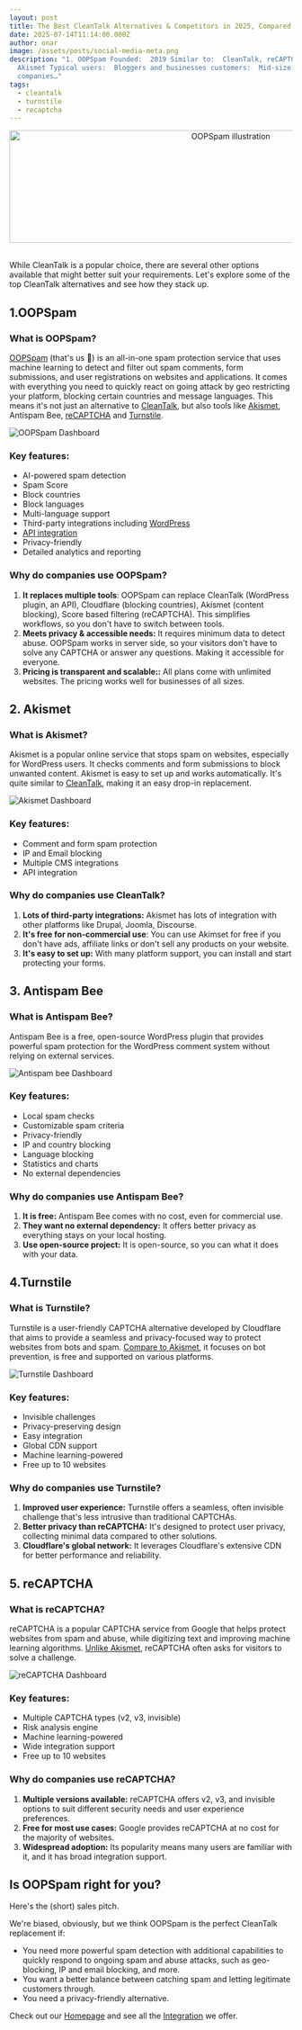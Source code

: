 ```yaml
---
layout: post
title: The Best CleanTalk Alternatives & Competitors in 2025, Compared
date: 2025-07-14T11:14:00.000Z
author: onar
image: /assets/posts/social-media-meta.png
description: "1. OOPSpam Founded:  2019 Similar to:  CleanTalk, reCAPTCHA.
  Akismet Typical users:  Bloggers and businesses customers:  Mid-size B2B/B2C
  companies…"
tags:
  - cleantalk
  - turnstile
  - recaptcha
---
```

<center>
<img loading="lazy" width="772" style="height: 200px;object-fit: cover;" alt="OOPSpam illustration" src="/blog/assets/ways-to-stop-spam.png">
</center>
<br/>

While CleanTalk is a popular choice, there are several other options available that might better suit your requirements. Let's explore some of the top CleanTalk alternatives and see how they stack up.

## 1.OOPSpam

### What is OOPSpam?

[OOPSpam](https://www.oopspam.com/) (that's us 👋) is an all-in-one spam protection service that uses machine learning to detect and filter out spam comments, form submissions, and user registrations on websites and applications. It comes with everything you need to quickly  react on going attack by geo restricting your platform, blocking certain countries and message languages. This means it's not just an alternative to [CleanTalk](https://www.oopspam.com/cleantalk-alternative), but also tools like [Akismet](https://www.oopspam.com/akismet-alternative#quick-comparison), Antispam Bee, [reCAPTCHA](https://www.oopspam.com/recaptcha-alternative) and [Turnstile](https://www.oopspam.com/turnstile-alternative).

![OOPSpam Dashboard](/blog/assets/posts/netcore/apikey-dashboard.png "OOPSpam Dashboard")

### Key features:

- AI-powered spam detection
- Spam Score
- Block countries
- Block languages
- Multi-language support
- Third-party integrations including [WordPress](https://www.oopspam.com/wordpress)
- [API integration](https://www.oopspam.com/docs/#introduction)
- Privacy-friendly
- Detailed analytics and reporting

### Why do companies use OOPSpam?

1. **It replaces multiple tools**: OOPSpam can replace CleanTalk (WordPress plugin, an API), Cloudflare (blocking countries), Akismet (content blocking), Score based filtering (reCAPTCHA). This simplifies workflows, so you don't have to switch between tools.
2. **Meets privacy & accessible needs:** It requires minimum data to detect abuse. OOPSpam works in server side, so your visitors don't have to solve any CAPTCHA or answer any questions. Making it accessible for everyone.
3. **Pricing is transparent and scalable::** All plans come with unlimited websites. The pricing works well for businesses of all sizes.

## 2. Akismet

### What is Akismet?

Akismet is a popular online service that stops spam on websites, especially for WordPress users. It checks comments and form submissions to block unwanted content. Akismet is easy to set up and works automatically. It's quite similar to [CleanTalk](https://www.oopspam.com/compare/akismet-vs-cleantalk), making it an easy drop-in replacement.

![Akismet Dashboard](/blog/assets/posts/cleantalk-alt/akismet.png "Akismet Dashboard")

### Key features:

- Comment and form spam protection
- IP and Email blocking
- Multiple CMS integrations
- API integration

### Why do companies use CleanTalk?

1. **Lots of third-party integrations:** Akismet has lots of integration with other platforms like Drupal, Joomla, Discourse.
2. **It's free for non-commercial use**: You can use Akimset for free if you don't have ads, affiliate links or don't sell any products on your website.
3. **It's easy to set up:** With many platform support, you can install and start protecting your forms.

## 3. Antispam Bee

### What is Antispam Bee?
    
Antispam Bee is a free, open-source WordPress plugin that provides powerful spam protection for the WordPress comment system without relying on external services.

![Antispam bee Dashboard](/blog/assets/posts/akismet-alt/antispam-bee.png "Antispam bee Dashboard")

### Key features:

- Local spam checks
- Customizable spam criteria
- Privacy-friendly
- IP and country blocking
- Language blocking
- Statistics and charts
- No external dependencies

### Why do companies use Antispam Bee?

1. **It is free:** Antispam Bee comes with no cost, even for commercial use.
2. **They want no external dependency:** It offers better privacy as everything stays on your local hosting. 
3. **Use open-source project:** It is open-source, so you can what it does with your data.

## 4.Turnstile

### What is Turnstile?

Turnstile is a user-friendly CAPTCHA alternative developed by Cloudflare that aims to provide a seamless and privacy-focused way to protect websites from bots and spam. [Compare to Akismet](https://www.oopspam.com/compare/turnstile-vs-akismet), it focuses on bot prevention, is free and supported on various platforms.

![Turnstile Dashboard](/blog/assets/posts/akismet-alt/turnstile.webp "Turnstile Dashboard")

### Key features:

- Invisible challenges
- Privacy-preserving design
- Easy integration
- Global CDN support
- Machine learning-powered
- Free up to 10 websites

### Why do companies use Turnstile?

1. **Improved user experience:** Turnstile offers a seamless, often invisible challenge that's less intrusive than traditional CAPTCHAs.
2. **Better privacy than reCAPTCHA:** It's designed to protect user privacy, collecting minimal data compared to other solutions.
3. **Cloudflare's global network:** It leverages Cloudflare's extensive CDN for better performance and reliability.

## 5. reCAPTCHA

### What is reCAPTCHA?

reCAPTCHA is a popular CAPTCHA service from Google that helps protect websites from spam and abuse, while digitizing text and improving machine learning algorithms. [Unlike Akismet](https://www.oopspam.com/compare/recaptcha-vs-akismet), reCAPTCHA often asks for visitors to solve a challenge.

![reCAPTCHA Dashboard](/blog/assets/posts/akismet-alt/recaptcha.webp "reCAPTCHA Dashboard")

### Key features:

- Multiple CAPTCHA types (v2, v3, invisible)
- Risk analysis engine
- Machine learning-powered
- Wide integration support
- Free up to 10 websites

### Why do companies use reCAPTCHA?

1. **Multiple versions available:** reCAPTCHA offers v2, v3, and invisible options to suit different security needs and user experience preferences.
2. **Free for most use cases:** Google provides reCAPTCHA at no cost for the majority of websites.
3. **Widespread adoption:** Its popularity means many users are familiar with it, and it has broad integration support.

## Is OOPSpam right for you?

Here's the (short) sales pitch.

We're biased, obviously, but we think OOPSpam is the perfect CleanTalk replacement if:

- You need more powerful spam detection with additional capabilities to quickly respond to ongoing spam and abuse attacks, such as geo-blocking, IP and email blocking, and more.
- You want a better balance between catching spam and letting legitimate customers through.
- You need a privacy-friendly alternative.

Check out our [Homepage](https://www.oopspam.com/) and see all the [Integration](https://www.oopspam.com/integrations/) we offer.
